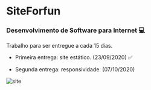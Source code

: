 # SiteForfun

### Desenvolvimento de Software para Internet :computer:

Trabalho para ser entregue a cada 15 dias.

- Primeira entrega: site estático. (23/09/2020) :white_check_mark:

- Segunda entrega: responsividade. (07/10/2020) 

![site](https://github.com/paolagarb/SiteForfun/blob/master/SiteForfun.gif)

